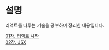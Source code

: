 # 설명<br>

리액트를 다루는 기술을 공부하며 정리한 내용입니다.<br>

[01장. 리액트 시작](https://ssena.notion.site/01-5d367ace467d467b89513bae42c22341)<br>
[02장. JSX](https://ssena.notion.site/02-JSX-f7396d554cdf4a83aec2d8a4b1b5b3fc)
